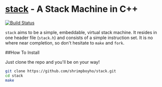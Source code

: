 [stack]() - A Stack Machine in C++
=====
[![Build Status](https://drone.io/github.com/shrimpboyho/stack/status.png)](https://drone.io/github.com/shrimpboyho/stack/latest)

```stack``` aims to be a simple, embeddable, virtual stack machine. It resides in one header file (```stack.h```) and consists of a simple instruction set. It is no where near completion, so don't hesitate to ```make``` and ```fork```.

##How To Install

Just clone the repo and you'll be on your way!

```bash
git clone https://github.com/shrimpboyho/stack.git
cd stack
make
```

